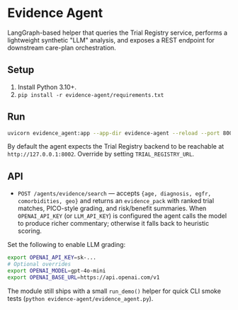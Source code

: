 # Evidence Agent

LangGraph-based helper that queries the Trial Registry service, performs a lightweight synthetic "LLM" analysis, and exposes a REST endpoint for downstream care-plan orchestration.

## Setup
1. Install Python 3.10+.
2. `pip install -r evidence-agent/requirements.txt`

## Run
```bash
uvicorn evidence_agent:app --app-dir evidence-agent --reload --port 8003
```

By default the agent expects the Trial Registry backend to be reachable at `http://127.0.0.1:8002`. Override by setting `TRIAL_REGISTRY_URL`.

## API
- `POST /agents/evidence/search` — accepts `{age, diagnosis, egfr, comorbidities, geo}` and returns an `evidence_pack` with ranked trial matches, PICO-style grading, and risk/benefit summaries. When `OPENAI_API_KEY` (or `LLM_API_KEY`) is configured the agent calls the model to produce richer commentary; otherwise it falls back to heuristic scoring.

Set the following to enable LLM grading:

```bash
export OPENAI_API_KEY=sk-...
# Optional overrides
export OPENAI_MODEL=gpt-4o-mini
export OPENAI_BASE_URL=https://api.openai.com/v1
```

The module still ships with a small `run_demo()` helper for quick CLI smoke tests (`python evidence-agent/evidence_agent.py`).
